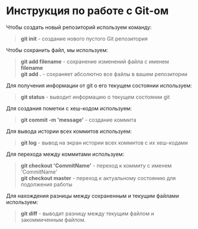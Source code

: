 # Инструкция по работе с Git-ом

Чтобы создать новый репозиторий используем команду:  
> **git init** - создание нового пустого Git репозитория

Чтобы сохранить файл, мы используем:  
> **git add filename** - сохранение изменений файла с именем **filename**  
> **git add .** - сохраняет абсолютно все файлы в вашем репозитории  

Для получения информации от git о его текущем состоянии используем:
> **git status** - выводит информацию о текущем состоянии git  

Для создания пометки с хеш-кодом используем:  
> **git commit -m 'message'** - создание коммита

Для вывода истории всех коммитов используем:
> **git log** - вывод на экран истории всех коммитов с их хеш-кодами

Для перехода между коммитами используем:
> **git checkout 'CommitName'** - переход к коммиту с именем 'CommitName'  
> **git checkout master** - переход к актуальному состоянию для подолжения работы

Для нахождения разницы между сохраненным и текущим файлами используем:
> **git diff** - выводит разницу между текущим файлом и закоммиченным файлом.
